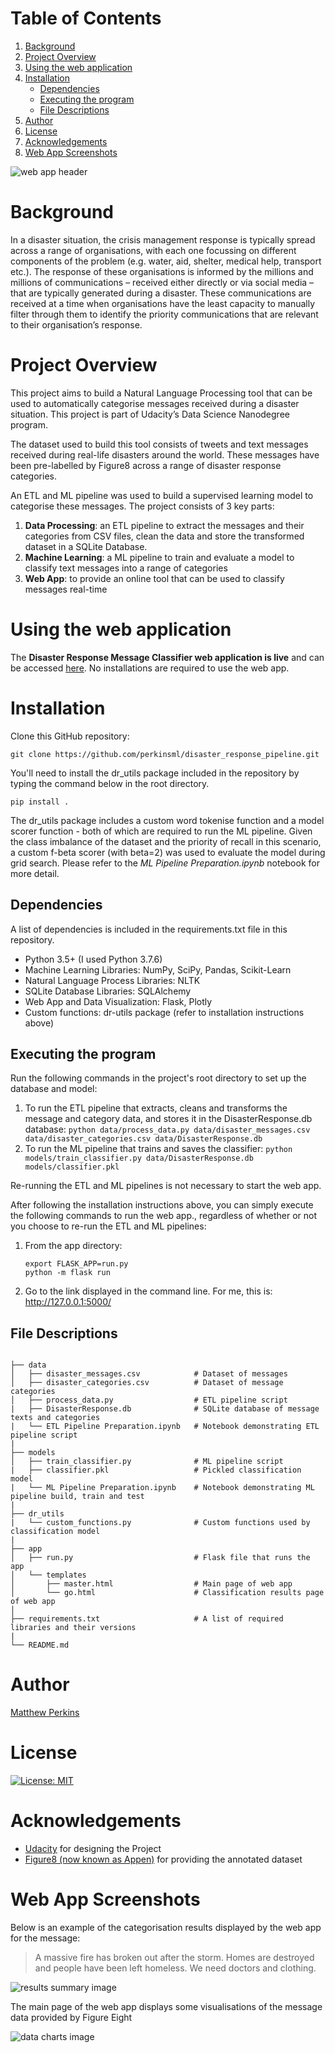 # Table of Contents

1. [Background](#background)
1. [Project Overview](#project-overview)
1. [Using the web application](#using-the-web-application)
1. [Installation](#installation)
    * [Dependencies](#dependencies)
    * [Executing the program](#executing-the-program)
    * [File Descriptions](#file-descriptions)
1. [Author](#author)
1. [License](#license)
1. [Acknowledgements](#acknowledgements)
1. [Web App Screenshots](#web-app-screenshots)

![web app header](https://github.com/perkinsml/disaster_response_pipeline/blob/master/web_app_header.png)

# Background
In a disaster situation, the crisis management response is typically spread across a range of organisations, with each one focussing on different components of the problem (e.g. water, aid, shelter, medical help, transport etc.).   The response of these organisations is informed by the millions and millions of communications – received either directly or via social media – that are typically generated during a disaster.  These communications are received at a time when organisations have the least capacity to manually filter through them to identify the priority communications that are relevant to their organisation’s response.

# Project Overview
This project aims to build a Natural Language Processing tool that can be used to automatically categorise messages received during a disaster situation. This project is part of Udacity’s Data Science Nanodegree program.

The dataset used to build this tool consists of tweets and text messages received during real-life disasters around the world.  These messages have been pre-labelled by Figure8 across a range of disaster response categories.  

An ETL and ML pipeline was used to build a supervised learning model to categorise these messages.  The project consists of 3 key parts:


1. **Data Processing**: an ETL pipeline to extract the messages and their categories from CSV files, clean the data and store the transformed dataset in a SQLite Database.
1. **Machine Learning**: a ML pipeline to train and evaluate a model to classify text messages into a range of categories
1. **Web App**: to provide an online tool that can be used to classify messages real-time

# Using the web application
The **Disaster Response Message Classifier web application is live** and can be accessed [here](https://dismsgclf.herokuapp.com/).  No installations are required to use the web app.

# Installation
Clone this GitHub repository:

```
git clone https://github.com/perkinsml/disaster_response_pipeline.git
```

You'll need to install the dr_utils package included in the repository by typing the command below in the root directory.  

```
pip install .
```

The dr_utils package includes a custom word tokenise function and a model scorer function - both of which are required to run the ML pipeline.  Given the class imbalance of the dataset and the priority of recall in this scenario, a custom f-beta scorer (with beta=2) was used to evaluate the model during grid search.  Please refer to the *ML Pipeline Preparation.ipynb* notebook for more detail.

## Dependencies
A list of dependencies is included in the requirements.txt file in this repository.
* Python 3.5+ (I used Python 3.7.6)
* Machine Learning Libraries: NumPy, SciPy, Pandas, Scikit-Learn
* Natural Language Process Libraries: NLTK
* SQLite Database Libraries: SQLAlchemy
* Web App and Data Visualization: Flask, Plotly
* Custom functions: dr-utils package (refer to installation instructions above)



## Executing the program
Run the following commands in the project's root directory to set up the database and model:
1. To run the ETL pipeline that extracts, cleans and transforms the message and category data, and stores it in the DisasterResponse.db database:
        ```
        python data/process_data.py data/disaster_messages.csv data/disaster_categories.csv data/DisasterResponse.db
        ```
1. To run the ML pipeline that trains and saves the classifier:
       ```
       python models/train_classifier.py data/DisasterResponse.db models/classifier.pkl
       ```

Re-running the ETL and ML pipelines is not necessary to start the web app.  

After following the installation instructions above, you can simply execute the following commands to run the web app., regardless of whether or not you choose to re-run the ETL and ML pipelines:
1. From the app directory:
    ```
    export FLASK_APP=run.py
    python -m flask run
    ```
1. Go to the link displayed in the command line.  For me, this is: http://127.0.0.1:5000/


## File Descriptions

<pre><code>
├── data
│   ├── disaster_messages.csv            # Dataset of messages
│   ├── disaster_categories.csv          # Dataset of message categories
│   ├── process_data.py                  # ETL pipeline script
|   ├── DisasterResponse.db              # SQLite database of message texts and categories
|   └── ETL Pipeline Preparation.ipynb   # Notebook demonstrating ETL pipeline script
|
├── models
│   ├── train_classifier.py              # ML pipeline script
|   ├── classifier.pkl                   # Pickled classification model
|   └── ML Pipeline Preparation.ipynb    # Notebook demonstrating ML pipeline build, train and test
|
├── dr_utils
|   └── custom_functions.py              # Custom functions used by  classification model
|
├── app
│   ├── run.py                           # Flask file that runs the app
│   └── templates
│       ├── master.html                  # Main page of web app
│       └── go.html                      # Classification results page of web app
│
├── requirements.txt                     # A list of required libraries and their versions
|
└── README.md
</code></pre>

# Author
[Matthew Perkins](https://github.com/perkinsml)

# License
[![License: MIT](https://img.shields.io/badge/License-MIT-yellow.svg)](https://opensource.org/licenses/MIT)

# Acknowledgements
* [Udacity](https://www.udacity.com/) for designing the Project
* [Figure8 (now known as Appen)](https://appen.com/) for providing the annotated dataset



# Web App Screenshots
Below is an example of the categorisation results displayed by the web app for the message:

>A massive fire has broken out after the storm. Homes are destroyed<br> and people have been left homeless.  We need doctors and clothing.

![results summary image](https://github.com/perkinsml/disaster_response_pipeline/blob/master/web_app_results_example.png)

The main page of the web app displays some visualisations of the message data provided by Figure Eight

![data charts image](https://github.com/perkinsml/disaster_response_pipeline/blob/master/data_overview.png)
